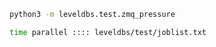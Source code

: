 

```sh
python3 -m leveldbs.test.zmq_pressure
```

```sh
time parallel :::: leveldbs/test/joblist.txt
```